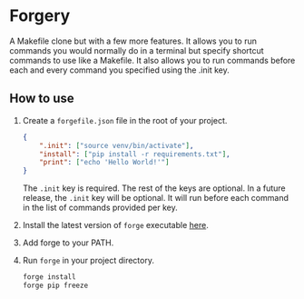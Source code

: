 # Forgery

A Makefile clone but with a few more features. It allows you to
run commands you would normally do in a terminal but specify shortcut
commands to use like a Makefile. It also allows you to run commands
before each and every command you specified using the .init key.

<!-- TODO: handle case when no .init key was passed in -->
<!-- for now, .init key is required -->

<!--
TODO: add colored output
TODO: when arg len is 1, display all forgefile.json keys as possible commands
TODO: --help command
TODO: crates.io documentation
-->

## How to use

1. Create a `forgefile.json` file in the root of your project.

    ```json
    {
        ".init": ["source venv/bin/activate"],
        "install": ["pip install -r requirements.txt"],
        "print": ["echo 'Hello World!'"]
    }
    ```

    The `.init` key is required. The rest of the keys are optional.
    In a future release, the `.init` key will be optional. It will
    run before each command in the list of commands provided per key.

2. Install the latest version of `forge` executable [here](https://github.com/apinanyogaratnam/forgery/releases/download/v1.0.0/forgery).

3. Add forge to your PATH.

4. Run `forge` in your project directory.

    ```bash
    forge install
    forge pip freeze
    ```
